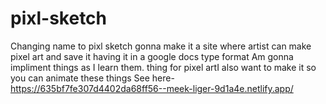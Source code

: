 # pixl-sketch
Changing name to pixl sketch
gonna make it a site where artist can make 
pixel art and save it having it in a google docs type format
Am gonna impliment things as I learn them.
thing for pixel artI also want to make it so you can animate these things
See here- https://635bf7fe307d4402da68ff56--meek-liger-9d1a4e.netlify.app/

